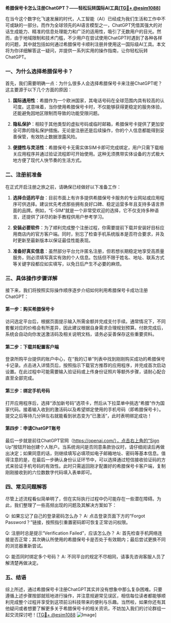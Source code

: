 **希腊保号卡怎么注册ChatGPT？——轻松玩转国际AI工具[[TG💪+ @esim1088](https://t.me/s/esim1088)]**

在当今这个数字化飞速发展的时代，人工智能（AI）已经成为我们生活和工作中不可或缺的一部分。而作为全球领先的AI语言模型之一，ChatGPT凭借其强大的对话生成能力、精准的信息处理能力和广泛的适用性，吸引了无数用户的目光。然而，由于地域限制和技术门槛，不少用户在尝试使用ChatGPT时遇到了各种各样的问题，其中就包括如何通过希腊保号卡顺利注册并使用这一国际级AI工具。本文将为你详细解答这一疑问，并提供一系列实用的操作指南，让你轻松玩转ChatGPT。

### 一、为什么选择希腊保号卡？

首先，我们需要明确一点：为什么很多人会选择希腊保号卡来注册ChatGPT呢？这主要源于以下几个方面的原因：

1. **国际通用性**：希腊作为一个欧洲国家，其电话号码在全球范围内具有较高的认可度。这意味着，当你使用希腊保号卡时，不仅能够获得更稳定的服务体验，还能避免因地区限制而导致的功能受限问题。
   
2. **隐私保护**：相较于其他类型的虚拟号码或临时邮箱，希腊保号卡提供了更加安全可靠的隐私保护措施。无论是注册还是后续操作，你的个人信息都能得到妥善保管，有效防止数据泄露风险。

3. **便捷性与灵活性**：希腊保号卡无需实体SIM卡即可完成绑定，用户只需下载相关应用程序并通过验证流程即可开始使用。这种无须携带实体设备的方式极大地方便了现代人快节奏的生活方式。

### 二、注册前准备

在正式开启注册之旅之前，请确保已经做好以下准备工作：

1. **选择合适的平台**：目前市面上有许多提供希腊保号卡服务的专业网站或应用程序可供选择。建议优先考虑那些拥有良好口碑、稳定运营多年且支持多语言界面的品牌。例如，“E-SIM”就是一个非常受欢迎的选择，它不仅支持多种语言，还提供了详尽的新手教程供用户参考学习。
   
2. **安装必要软件**：为了顺利完成整个注册过程，你需要提前下载并安装好目标应用商店内的官方客户端。同时，别忘了检查手机系统版本是否符合要求，并及时更新至最新版本以保证最佳性能表现。

3. **准备好真实信息**：虽然部分平台允许匿名注册，但若想长期稳定地享受高质量服务，则必须填写真实有效的个人信息。包括但不限于姓名、地址、联系方式等关键字段都应如实填写，以免日后产生不必要的麻烦。

### 三、具体操作步骤详解

接下来，我们将按照实际操作顺序逐步介绍如何利用希腊保号卡成功注册ChatGPT：

#### 第一步：购买希腊保号卡

访问选定平台后，根据页面提示输入所需金额并完成支付手续。通常情况下，不同套餐对应的价格会有所差异，因此建议根据自身需求合理规划预算。付款完成后，系统会自动向你发送激活码及相关说明文档，请务必妥善保存这些重要资料。

#### 第二步：下载并配置客户端

登录所购平台提供的账户中心，在“我的订单”列表中找到刚刚购买成功的希腊保号卡记录。点击进入详情页后，按照指示下载官方推荐的应用程序，并完成首次启动设置。在此过程中可能需要输入验证码或上传身份证照片等额外步骤，请耐心配合直至全部完成。

#### 第三步：绑定手机号码

打开应用程序后，选择“添加新号码”选项卡，然后从下拉菜单中挑选“希腊”作为国家代码。接着输入收到的激活码以及希望绑定使用的手机号码（即希腊保号卡）。提交之后等待几分钟左右就能看到状态变为“已激活”，此时表明绑定成功！

#### 第四步：申请ChatGPT账号

最后一步就是前往ChatGPT官网（https://openai.com/），点击右上角的“Sign Up”按钮开始创建个人账户。当系统询问是否同意条款协议时，请仔细阅读后再做出决定；如果同意的话，则继续填写必填项如电子邮箱地址、密码等基本信息。值得注意的是，在最后一步确认身份认证环节中，可以选择通过短信接收验证码的方式来验证手机号码的有效性。此时只需返回刚才配置好的希腊保号卡客户端，复制刚刚接收到的六位数数字代码填入表单即可。

### 四、常见问题解答

尽管上述流程看似简单明了，但在实际执行过程中仍可能存在一些潜在障碍。为此，我们整理了一些高频出现的问题及其解决方案如下：

Q: 如果忘记了自己的登录密码怎么办？
A: 点击登录页面下方的“Forgot Password？”链接，按照指引重置密码即可恢复正常访问权限。

Q: 注册时总是提示“Verification Failed”，应该怎么办？
A: 首先检查手机网络连接是否正常；其次确认所使用的希腊保号卡是否处于有效期内；最后尝试更换不同的浏览器重新尝试。

Q: 能否同时绑定多个号码？
A: 不同平台的规定不尽相同，请事先咨询客服人员了解清楚再做决定。

### 五、结语

综上所述，通过希腊保号卡注册ChatGPT其实并没有想象中那么复杂困难。只要遵循上述步骤按部就班地进行操作，并注意规避常见误区，相信每位读者都能够顺利完成整个过程并享受到这项前沿科技带来的便利与乐趣。当然啦，如果你还有其他疑问或者想要了解更多关于希腊保号卡的相关资讯，不妨加入我们的讨论群组一起交流探讨吧！[[TG💪+ @esim1088](https://t.me/s/esim1088) ![Image](https://i.postimg.cc/4NQfJmqS/Snipaste-2025-05-13-00-14-12.png)]